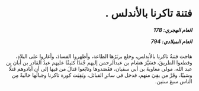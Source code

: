 <h1 dir="rtl">فتنة تاكرنا بالأندلس .</h1>

<h5 dir="rtl">العام الهجري:  178

العام الميلادي: 794

</h5>

<p dir="rtl">هاجت فتنةُ تاكرنا بالأندلس، وخلع بربَرُها الطاعة، وأظهروا الفسادَ، وأغاروا على البلادِ، وقطعوا الطريقَ، فسَيَّرَ هشام بن عبدالرحمن إليهم جُندًا كثيفًا عليهم عبدُ القادر بن أبان بن عبد الله، مولى معاويةَ بن أبي سفيان، فقَصَدوها وتابَعوا قتالَ من فيها إلى أن أبادوهم قتلًا وسَبيًا، وفَرَّ من بقِيَ منهم، فدخل في سائرِ القبائل، وبَقِيَت كورة تاكرنا وجبالُها خاليةً مِن الناس سبعَ سنين.</p></br>
